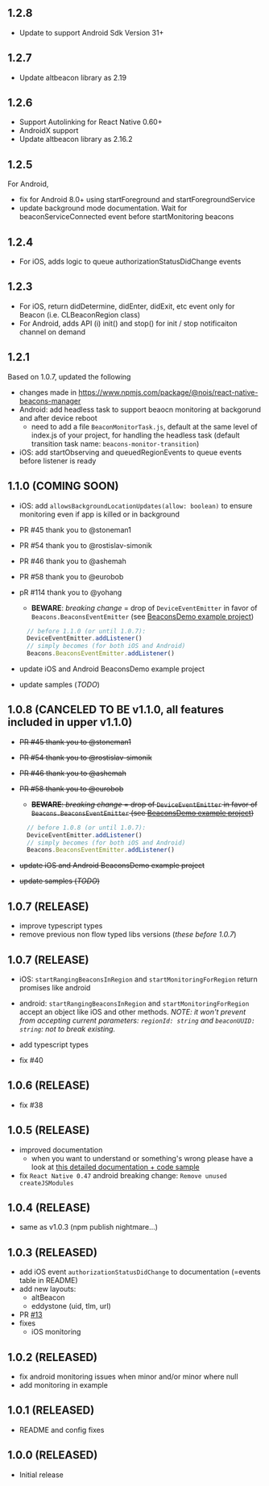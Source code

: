 ## 1.2.8
- Update to support Android Sdk Version 31+

## 1.2.7
- Update altbeacon library as 2.19

## 1.2.6
- Support Autolinking for React Native 0.60+
- AndroidX support
- Update altbeacon library as 2.16.2

## 1.2.5
For Android, 
- fix for Android 8.0+ using startForeground and startForegroundService
- update background mode documentation. Wait for beaconServiceConnected event before startMonitoring beacons

## 1.2.4
- For iOS, adds logic to queue authorizationStatusDidChange events 
  
## 1.2.3
- For iOS, return didDetermine, didEnter, didExit, etc event only for Beacon (i.e. CLBeaconRegion class)
- For Android, adds API (i) init() and stop() for init / stop notificaiton channel on demand

## 1.2.1
  Based on 1.0.7, updated the following
- changes made in https://www.npmjs.com/package/@nois/react-native-beacons-manager
- Android: add headless task to support beaocn monitoring at backgorund and after device reboot
  - need to add a file `BeaconMonitorTask.js`, default at the same level of index.js of your project, for handling the headless task (default transition task name: `beacons-monitor-transition`)
- iOS: add startObserving and queuedRegionEvents to queue events before listener is ready

## 1.1.0 (COMING SOON)
- iOS: add `allowsBackgroundLocationUpdates(allow: boolean)` to ensure monitoring even if app is killed or in background
- PR #45 thank you to @stoneman1
- PR #54 thank you to @rostislav-simonik
- PR #46 thank you to @ashemah
- PR #58 thank you to @eurobob
- pR #114 thank you to @yohang
  - **BEWARE**: *breaking change* = drop of  `DeviceEventEmitter` in favor of `Beacons.BeaconsEventEmitter` (see [BeaconsDemo example project](./examples/BeaconsDemo))
  ```javascript
    // before 1.1.0 (or until 1.0.7):
    DeviceEventEmitter.addListener()
    // simply becomes (for both iOS and Android)
    Beacons.BeaconsEventEmitter.addListener()
    ```

 - update iOS and Android BeaconsDemo example project
 - update samples (*TODO*)

## 1.0.8 (CANCELED TO BE v1.1.0, all features included in upper v1.1.0)
- ~~PR #45 thank you to @stoneman1~~
- ~~PR #54 thank you to @rostislav-simonik~~
- ~~PR #46 thank you to @ashemah~~
- ~~PR #58 thank you to @eurobob~~
  - ~~**BEWARE**: *breaking change* = drop of  `DeviceEventEmitter` in favor of `Beacons.BeaconsEventEmitter` (see [BeaconsDemo example project](./examples/BeaconsDemo))~~
  ```javascript
    // before 1.0.8 (or until 1.0.7):
    DeviceEventEmitter.addListener()
    // simply becomes (for both iOS and Android)
    Beacons.BeaconsEventEmitter.addListener()
    ```

 - ~~update iOS and Android BeaconsDemo example project~~
 - ~~update samples (*TODO*)~~


## 1.0.7 (RELEASE)

- improve typescript types
- remove previous non flow typed libs versions (*these before 1.0.7*)

## 1.0.7 (RELEASE)

- iOS: `startRangingBeaconsInRegion` and `startMonitoringForRegion` return promises like android

- android: `startRangingBeaconsInRegion` and `startMonitoringForRegion` accept an object like iOS and other methods. *NOTE: it won't prevent from accepting current parameters: `regionId: string` and `beaconUUID: string`: not to break existing.*

- add typescript types

- fix #40

## 1.0.6 (RELEASE)
- fix #38

## 1.0.5 (RELEASE)
 - improved documentation
   - when you want to understand or something's wrong please have a look at [this detailed documentation + code sample](https://github.com/MacKentoch/react-native-beacons-manager/tree/master/examples/samples)
 - fix `React Native 0.47` android breaking change: `Remove unused createJSModules`

## 1.0.4 (RELEASE)
 - same as v1.0.3 (npm publish nightmare...)

## 1.0.3 (RELEASED)
  - add iOS event `authorizationStatusDidChange` to documentation (=events table in README)
  - add new layouts:
    - altBeacon
    - eddystone (uid, tlm, url)
  - PR [#13](https://github.com/MacKentoch/react-native-beacons-manager/pull/13)
  - fixes
    - iOS monitoring

## 1.0.2 (RELEASED)
  - fix android monitoring issues when minor and/or minor where null
  - add monitoring in example

## 1.0.1 (RELEASED)
  - README and config fixes

## 1.0.0 (RELEASED)
  - Initial release
